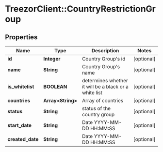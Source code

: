 # TreezorClient::CountryRestrictionGroup

## Properties
Name | Type | Description | Notes
------------ | ------------- | ------------- | -------------
**id** | **Integer** | Country Group&#39;s id | [optional] 
**name** | **String** | Country Group&#39;s name | [optional] 
**is_whitelist** | **BOOLEAN** | determines whether it will be a black or a white list | [optional] 
**countries** | **Array&lt;String&gt;** | Array of countries | [optional] 
**status** | **String** | status of the country group | [optional] 
**start_date** | **String** | Date YYYY-MM-DD HH:MM:SS | [optional] 
**created_date** | **String** | Date YYYY-MM-DD HH:MM:SS | [optional] 


